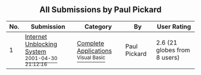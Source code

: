 ﻿<div align="center">

## All Submissions by Paul Pickard

</div>

No.  | Submission | Category | By   | User Rating
---- | ---------- | -------- | ---- | -----------
1 | [Internet Unblocking System<br /><sup>2001-04-30 21:12:16</sup>](https://github.com/Planet-Source-Code/paul-pickard-internet-unblocking-system__1-22822) | [Complete Applications<br /><sup>Visual Basic</sup>](../ByCategory/complete-applications__1-27.md) | Paul Pickard | 2.6 (21 globes from 8 users)
